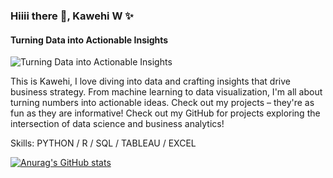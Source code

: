 ### Hiiii there 👋, Kawehi W ✨
#### Turning Data into Actionable Insights
![Turning Data into Actionable Insights](https://images.app.goo.gl/BXbogZoDABaJNG7X9)

This is Kawehi, I love diving into data and crafting insights that drive business strategy. From machine learning to data visualization, I'm all about turning numbers into actionable ideas. Check out my projects – they're as fun as they are informative! Check out my GitHub for projects exploring the intersection of data science and business analytics!

Skills: PYTHON / R / SQL / TABLEAU / EXCEL


[![Anurag's GitHub stats](https://github-readme-stats.vercel.app/api?username=kawehiw)](https://github.com/anuraghazra/github-readme-stats)

<!--
**KawehiW/KawehiW** is a ✨ _special_ ✨ repository because its `README.md` (this file) appears on your GitHub profile.

Here are some ideas to get you started:

- 🔭 I’m currently working on ...
- 🌱 I’m currently learning ...
- 👯 I’m looking to collaborate on ...
- 🤔 I’m looking for help with ...
- 💬 Ask me about ...
- 📫 How to reach me: ...
- 😄 Pronouns: ...
- ⚡ Fun fact: ...
-->

